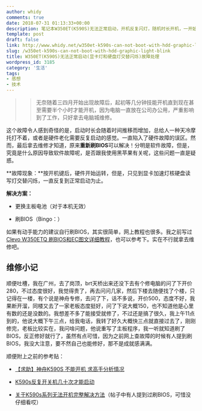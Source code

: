 ```yaml
---
author: whidy
comments: true
date: 2018-07-31 01:13:33+00:00
description: 笔记本W350ET(K590S)无法正常启动，开机反复闪灯，随机时长开机，一开始挺快的只要几分钟，能忍，后来甚至要半小时才能开机，无奈去修。原来是刷BIOS就可以解决了。
template: post
draft: false
link: http://www.whidy.net/w350et-k590s-can-not-boot-with-hdd-graphic-light-blink.html
slug: /w350et-k590s-can-not-boot-with-hdd-graphic-light-blink
title: W350ET(K590S)无法正常启动(显卡灯和硬盘灯交替闪烁)故障处理
wordpress_id: 3185
category: '生活'
tags:
- 感想
- 技术
---
```


<blockquote>
  
> 
> 无奈随着三四月开始出现故障后，起初等几分钟技能开机直到现在甚至需要半个小时才能开机，因为电脑一直放在公司办公用，严重影响到了工作，只好拿去电脑城维修。
> 
> 
</blockquote>





这个故障令人感到奇怪的是，启动时长会随着时间推移而增加，总给人一种天冷摩托打不着，或者是硬件老化需要反复启动的感觉。一直陷入了硬件故障的误区。然而，最后拿去维修才知道，原来**重新刷BIOS**可以解决！分明是软件故障，但是，究竟是什么原因导致软件故障呢，是否跟我使用黑苹果有关呢，这些问题一直是疑惑。





**故障现象：**按开机键后，硬件开始运转，但是，只见到显卡加速灯核硬盘读写灯交替闪烁，一直反复到正常启动为止。





**解决方案：**







  * 更换主板电池（对于本机无效）


  * 刷BIOS（Bingo：）





如果有动手能力的建议自行刷BIOS，其实很简单，网上教程也很多。我之前写过[Clevo W350ETQ 刷BIOS和EC图文详细教程](https://www.whidy.net/clevo-w350etq-bios-ec-flash.html)，也可以参考下。实在不行就拿去维修吧。





## 维修小记





顺便吐槽，我在广州，去了岗顶，brt天桥出来还没下去有个修电脑的问了下开价280，不过态度很好，我觉得贵了，再去问问几家，然后下楼去随便找了个楼，只记得在一楼，有个说是神舟专修，去问了下，话不多说，开价500，态度不好，我果断开溜，同楼又去了一家老板态度挺好，问了下说大概150，也不知道他是心里有数的还是没数的。我想差不多了能接受就修了，不过还是搞了很久，我上午11点到的，他说大概下午三点，给我电话，我转了好久大概快三点就直接过去了，刚刚修完，老板比较实在，我问啥问题，他说重写了主板程序，我一听就知道刷了BIOS，反正修好就行了，虽然有点可惜，因为之前网上查故障的时候有人提到刷BIOS，我没大注意，要不然自己也能修好，那不是成就感满满。





顺便附上之前的参考贴：







  * [【求助】神舟K590S 不能开机 求高手分析情况](http://tieba.baidu.com/p/3625695588?fid=130154)


  * [K590s反复开关机几十次才能启动](http://tieba.baidu.com/p/5720566188?fid=130154)


  * [关于K590s系列无法开机完整解决方法](http://tieba.baidu.com/p/4689136374)（帖子中有人提到过刷BIOS，可惜没仔细看哎）



